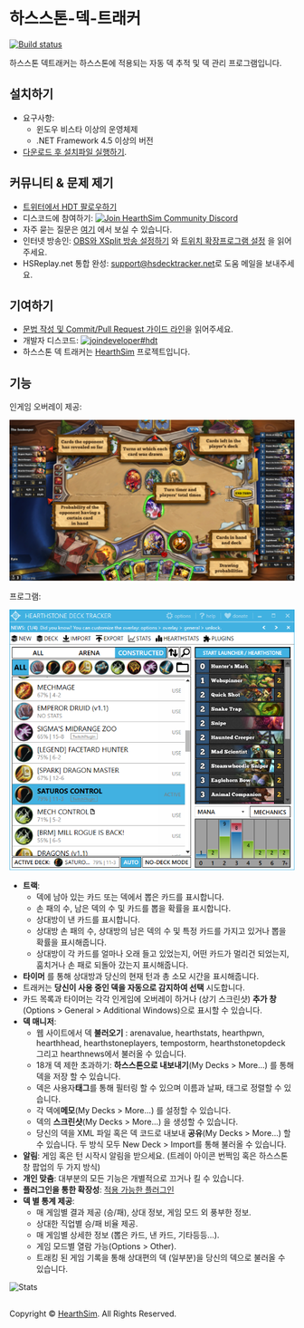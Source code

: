 # 하스스톤-덱-트래커
[![Build status](https://ci.appveyor.com/api/projects/status/3wow545sjaq9ybji/branch/master?svg=true)](https://ci.appveyor.com/project/azeier/hearthstone-deck-tracker/branch/master)

하스스톤 덱트래커는 하스스톤에 적용되는 자동 덱 추적 및 덱 관리 프로그램입니다.

## 설치하기
- 요구사항:
  - 윈도우 비스타 이상의 운영체제
  - .NET Framework 4.5 이상의 버전
- [다운로드 후 설치파일 실행하기](https://hsdecktracker.net/download/).

## 커뮤니티 & 문제 제기
- [트위터에서 HDT 팔로우하기](https://twitter.com/hsdecktracker)
- 디스코드에 참여하기: [![Join HearthSim Community Discord](https://discordapp.com/api/guilds/265636998700728321/widget.png)](https://discord.gg/hearthsim)
- 자주 묻는 질문은 [여기](https://github.com/HearthSim/Hearthstone-Deck-Tracker/wiki/FAQ) 에서 보실 수 있습니다.
- 인터넷 방송인: [OBS와 XSplit 방송 설정하기](https://github.com/HearthSim/Hearthstone-Deck-Tracker/wiki/Streaming-Instructions) 와 [트위치 확장프로그램 설정](https://hsdecktracker.net/twitch/setup/) 을 읽어주세요.
- HSReplay.net 통합 완성: <support@hsdecktracker.net>로 도움 메일을 보내주세요.

## 기여하기
- [문법 작성 및 Commit/Pull Request 가이드 라인](https://github.com/HearthSim/Hearthstone-Deck-Tracker/blob/master/CONTRIBUTING.md)을 읽어주세요.
- 개발자 디스코드: [![joindeveloper#hdt](https://discordapp.com/api/guilds/195326447118712832/widget.png)](https://discord.gg/hearthsim-devs)
- 하스스톤 덱 트래커는 [HearthSim](https://hearthsim.info) 프로젝트입니다.

## 기능
인게임 오버레이 제공:

![Overlay](https://github.com/HearthSim/Hearthstone-Deck-Tracker/raw/master/raw-assets/readme/overlay.png "Overlay")

프로그램: 

![Tracker](https://github.com/HearthSim/Hearthstone-Deck-Tracker/raw/master/raw-assets/readme/hdt-ui.png "HDT UI")

- **트랙**:
  - 덱에 남아 있는 카드 또는 덱에서 뽑은 카드를 표시합니다.
  - 손 패의 수, 남은 덱의 수 및 카드를 뽑을 확률을 표시합니다.
  - 상대방이 낸 카드를 표시합니다.
  - 상대방 손 패의 수, 상대방의 남은 덱의 수 및 특정 카드를 가지고 있거나 뽑을 확률을 표시해줍니다.
  - 상대방이 각 카드를 얼마나 오래 들고 있었는지, 어떤 카드가 멀리건 되었는지, 훔치거나 손 패로 되돌아 갔는지 표시해줍니다.  
- **타이머** 를 통해 상대방과 당신의 현재 턴과 총 소모 시간을 표시해줍니다.  
- 트래커는 **당신이 사용 중인 덱을 자동으로 감지하여 선택** 시도합니다.  
- 카드 목록과 타이머는 각각 인게임에 오버레이 하거나 (상기 스크린샷) **추가 창** (Options > General > Additional Windows)으로 표시할 수 있습니다.  
- **덱 매니저**:
  - 웹 사이트에서 덱 **불러오기** : arenavalue, hearthstats, hearthpwn, hearthhead, hearthstoneplayers, tempostorm, hearthstonetopdeck 그리고 hearthnews에서 불러올 수 있습니다.  
  - 18개 덱 제한 초과하기: **하스스톤으로 내보내기**(My Decks > More...) 를 통해 덱을 저장 할 수 있습니다.
  - 덱은 사용자**태그**를 통해 필터링 할 수 있으며 이름과 날짜, 태그로 정렬할 수 있습니다.  
  - 각 덱에**메모**(My Decks > More...) 를 설정할 수 있습니다.  
  - 덱의 **스크린샷**(My Decks > More...) 을 생성할 수 있습니다.
  - 당신의 덱을 XML 파일 혹은 덱 코드로 내보내 **공유**(My Decks > More...) 할 수 있습니다. 두 방식 모두 New Deck > Import를 통해 불러올 수 있습니다.  
- **알림**: 게임 혹은 턴 시작시 알림을 받으세요. (트레이 아이콘 번쩍임 혹은 하스스톤 창 팝업의 두 가지 방식)  
- **개인 맞춤**: 대부분의 모든 기능은 개별적으로 끄거나 킬 수 있습니다.
- **플러그인을 통한 확장성**: [적용 가능한 플러그인](https://github.com/HearthSim/Hearthstone-Deck-Tracker/wiki/Available-Plugins)
- **덱 별 통계 제공**:
  - 매 게임별 결과 제공 (승/패), 상대 정보, 게임 모드 외 풍부한 정보.
  - 상대한 직업별 승/패 비율 제공.
  - 매 게임별 상세한 정보 (뽑은 카드, 낸 카드, 기타등등...).
  - 게임 모드별 열람 가능(Options > Other).  
  - 트래킹 된 게임 기록을 통해 상대편의 덱 (일부분)을 당신의 덱으로 불러올 수 있습니다.

![Stats](https://i.imgur.com/Wke3Cuw.png "Deck stats")


## 

Copyright © [HearthSim](https://hearthsim.net). All Rights Reserved.
